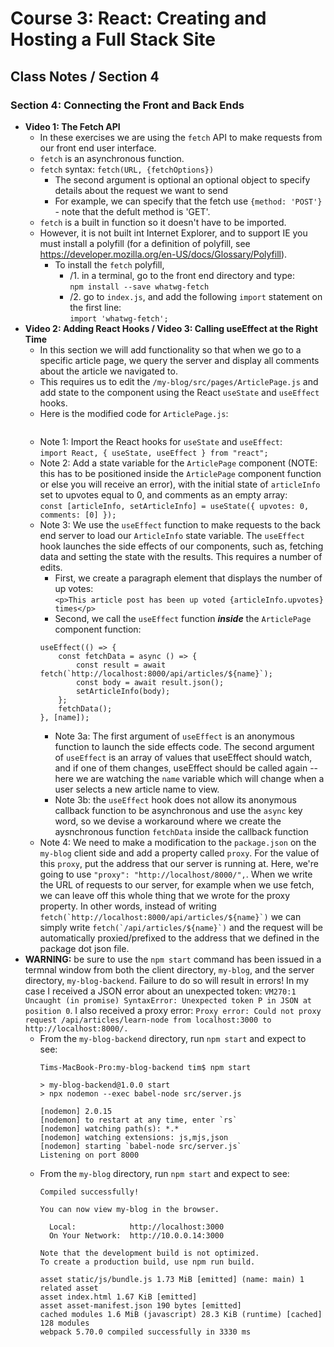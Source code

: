 # Course 3: React: Creating and Hosting a Full Stack Site
## Class Notes / Section 4

### Section 4: Connecting the Front and Back Ends
- __Video 1: The Fetch API__
  - In these exercises we are using the `fetch` API to make requests from our front end user interface.
  - `fetch` is an asynchronous function.
  - `fetch` syntax: `fetch(URL, {fetchOptions})`
    - The second argument is optional an optional object to specify details about the request we want to send
    - For example, we can specify that the  fetch use `{method: 'POST'}` - note that the defult method is 'GET'.
  - `fetch` is a built in function so it doesn't have to be imported.
  - However, it is not built int Internet Explorer, and to support IE you must install a polyfill (for a definition of polyfill, see <https://developer.mozilla.org/en-US/docs/Glossary/Polyfill>).
    - To install the `fetch` polyfill, 
      - /1. in a terminal, go to the front end directory and type:   
        `npm install --save whatwg-fetch`
      - /2. go to `index.js`, and add the following `import` statement on the first line:   
        `import 'whatwg-fetch';`
- __Video 2: Adding React Hooks / Video 3: Calling useEffect at the Right Time__
  - In this section we will add functionality so that when we go to a specific article page, we query the server and display all comments about the article we navigated to.
  - This requires us to edit the `/my-blog/src/pages/ArticlePage.js` and add state to the component using the React `useState` and `useEffect` hooks.
  - Here is the modified code for `ArticlePage.js`:
    ```
    
    ```
  - Note 1: Import the React hooks for `useState` and `useEffect`:    
    `import React, { useState, useEffect } from "react";`
  - Note 2: Add a state variable for the `ArticlePage` component (NOTE: this has to be positioned inside the `ArticlePage` component function or else you will receive an error), with the initial state of `articleInfo` set to upvotes equal to 0, and comments as an empty array:   
    `const [articleInfo, setArticleInfo] = useState({ upvotes: 0, comments: [0] });`
  - Note 3: We use the `useEffect` function to make requests to the back end server to load our `ArticleInfo` state variable. The `useEffect` hook launches the side effects of our components, such as, fetching data and setting the state with the results. This requires a number of edits.
    - First, we create a paragraph element that displays the number of up votes:    
      `<p>This article post has been up voted {articleInfo.upvotes} times</p>`
    - Second, we call the `useEffect` function ___inside___ the `ArticlePage` component function:
    ```
    useEffect(() => {
        const fetchData = async () => {
            const result = await fetch(`http://localhost:8000/api/articles/${name}`);
            const body = await result.json();
            setArticleInfo(body);
        };
        fetchData();
    }, [name]);   
    ```
      - Note 3a: The first argument of `useEffect` is an anonymous function to launch the side effects code. The second argument of `useEffect` is an array of values that useEffect should watch, and if one of them changes, useEffect should be called again -- here we are watching the `name` variable which will change when a user selects a new article name to view.
      - Note 3b: the `useEffect` hook does not allow its anonymous callback function to be asynchronous and use the `async` key word, so we devise a workaround where we create the aysnchronous function `fetchData` inside the callback function
  - Note 4: We need to make a modification to the `package.json` on the `my-blog` client side and add a property called `proxy`. For the value of this `proxy`, put the address that our server is running at. Here, we're going to use `"proxy": "http://localhost/8000/",`. When we write the URL of requests to our server, for example when we use fetch, we can leave off this whole thing that we wrote for the proxy property. In other words, instead of writing ``fetch(`http://localhost:8000/api/articles/${name}`)`` we can simply write ``fetch(`/api/articles/${name}`)`` and the request will be automatically proxied/prefixed to the address that we defined in the package dot json file.
- __WARNING:__ be sure to use the `npm start` command has been issued in a termnal window from both the client directory, `my-blog`, and the server directory, `my-blog-backend`. Failure to do so will result in errors! In my case I received a JSON error about an unexpected token: `VM270:1 Uncaught (in promise) SyntaxError: Unexpected token P in JSON at position 0`. I also received a proxy error: `Proxy error: Could not proxy request /api/articles/learn-node from localhost:3000 to http://localhost:8000/.`
  - From the `my-blog-backend` directory, run `npm start` and expect to see:
    ```
    Tims-MacBook-Pro:my-blog-backend tim$ npm start

    > my-blog-backend@1.0.0 start
    > npx nodemon --exec babel-node src/server.js

    [nodemon] 2.0.15
    [nodemon] to restart at any time, enter `rs`
    [nodemon] watching path(s): *.*
    [nodemon] watching extensions: js,mjs,json
    [nodemon] starting `babel-node src/server.js`
    Listening on port 8000
    ```
  - From the `my-blog` directory, run `npm start` and expect to see:
    ```
    Compiled successfully!

    You can now view my-blog in the browser.

      Local:            http://localhost:3000
      On Your Network:  http://10.0.0.14:3000

    Note that the development build is not optimized.
    To create a production build, use npm run build.

    asset static/js/bundle.js 1.73 MiB [emitted] (name: main) 1 related asset
    asset index.html 1.67 KiB [emitted]
    asset asset-manifest.json 190 bytes [emitted]
    cached modules 1.6 MiB (javascript) 28.3 KiB (runtime) [cached] 128 modules
    webpack 5.70.0 compiled successfully in 3330 ms
    
    ```
